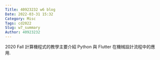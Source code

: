 ```yaml
---
Title: 40923232 w6 blog
Date: 2022-03-31 15:32
Category: Misc
Tags: cd2022
Slug: w7_summary
Author: 40923232
---
```


2020 Fall 計算機程式的教學主要介紹 Python 與 Flutter 在機械設計流程中的應用.